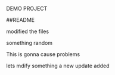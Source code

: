DEMO PROJECT

##README

modified the files


something random


This is gonna cause problems

lets mdify something
a new update added